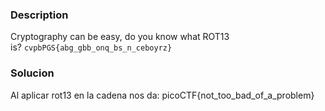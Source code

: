 ### Description
Cryptography can be easy, do you know what ROT13 is? `cvpbPGS{abg_gbb_onq_bs_n_ceboyrz}`

### Solucion
Al aplicar rot13 en la cadena nos da:
picoCTF{not_too_bad_of_a_problem}
